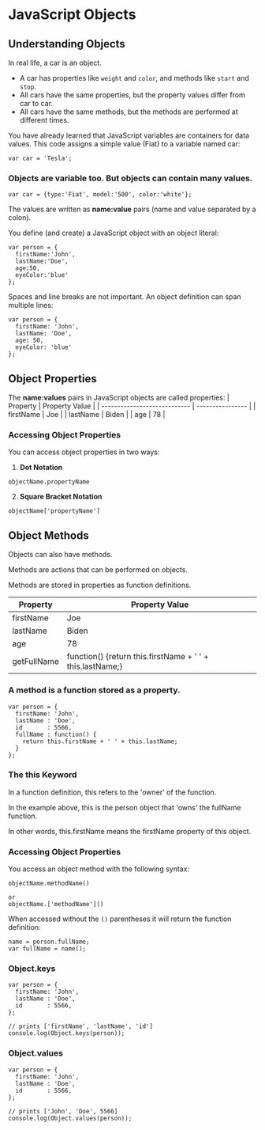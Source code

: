 # JavaScript Objects

## Understanding Objects
In real life, a car is an object.
- A car has properties like `weight` and `color`, and methods like `start` and `stop`.
- All cars have the same properties, but the property values differ from car to car.
- All cars have the same methods, but the methods are performed at different times.

You have already learned that JavaScript variables are containers for data values.
This code assigns a simple value (Fiat) to a variable named car:
```
var car = 'Tesla';
```
### Objects are variable too. But objects can contain many values.

```
var car = {type:'Fiat', model:'500', color:'white'};
```
The values are written as **name:value** pairs (name and value separated by a colon).

You define (and create) a JavaScript object with an object literal:
```
var person = {
  firstName:'John',
  lastName:'Doe',
  age:50,
  eyeColor:'blue'
};
```
Spaces and line breaks are not important. An object definition can span multiple lines:

```
var person = {
  firstName: 'John',
  lastName: 'Doe',
  age: 50,
  eyeColor: 'blue'
};
```

## Object Properties
The **name:values** pairs in JavaScript objects are called properties:
| Property                     | Property Value   |
| ---------------------------- | ---------------- |
| firstName                    | Joe              |
| lastName                     | Biden            |
| age                          | 78               |

### Accessing Object Properties
You can access object properties in two ways:
1. **Dot Notation**
```
objectName.propertyName
```

2. **Square Bracket Notation**
```
objectName['propertyName']
```


## Object Methods
Objects can also have methods.

Methods are actions that can be performed on objects.

Methods are stored in properties as function definitions.

| Property       | Property Value                                             |
| -------------- | ---------------------------------------------------------- |
| firstName      | Joe                                                        |
| lastName       | Biden                                                      |
| age            | 78                                                         |
| getFullName    | function() {return this.firstName + ' ' + this.lastName;}  |

### A method is a function stored as a property.

```
var person = {
  firstName: 'John',
  lastName : 'Doe',
  id       : 5566,
  fullName : function() {
    return this.firstName + ' ' + this.lastName;
  }
};
```

### The this Keyword
In a function definition, this refers to the 'owner' of the function.

In the example above, this is the person object that 'owns' the fullName function.

In other words, this.firstName means the firstName property of this object.

### Accessing Object Properties
You access an object method with the following syntax:
```
objectName.methodName()

or
objectName.['methodName']()
```

When accessed without the `()` parentheses it will return the function definition:

```
name = person.fullName;
var fullName = name();
```

### Object.keys

```
var person = {
  firstName: 'John',
  lastName : 'Doe',
  id       : 5566,
};

// prints ['firstName', 'lastName', 'id']
console.log(Object.keys(person));
```

### Object.values

```
var person = {
  firstName: 'John',
  lastName : 'Doe',
  id       : 5566,
};

// prints ['John', 'Doe', 5566]
console.log(Object.values(person));
```
